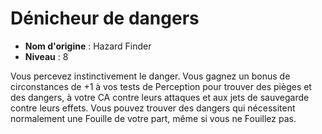 # Dénicheur de dangers

 * **Nom d'origine** : Hazard Finder
 * **Niveau** : 8


<p>Vous percevez instinctivement le danger. Vous gagnez un bonus de circonstances de +1 à vos tests de Perception pour trouver des pièges et des dangers, à votre CA contre leurs attaques et aux jets de sauvegarde contre leurs effets. Vous pouvez trouver des dangers qui nécessitent normalement une Fouille de votre part, même si vous ne Fouillez pas.</p>